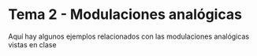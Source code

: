 # Tema 2 - Modulaciones analógicas

Aquí hay algunos ejemplos relacionados con las modulaciones analógicas vistas en clase

